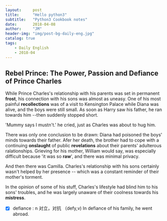 ```yaml
---
layout:     post
title:      "Hello python3"
subtitle:   "Python3 Cookbook notes"
date:       2018-04-08
author:     "JM"
header-img: "img/post-bg-daily-eng.jpg"
catalog: true
tags:
    - Daily English
    - 2018-04
---
```


## Rebel Prince: The Power, Passion and __Defiance__ of Prince Charles

While Prince Charles's relationship with his parents was set in permanent __frost__, his connection with his sons was almost as uneasy. One of his most painful __recollections__ was of a visit to Kensington Palace while Diana was alive, and the boys were still small. As soon as Harry saw his father, he ran towards him --then suddenly stopped short.

'Mummy says I mustn't.' he cried, just as Charles was about to hug him.

There was only one conclusion to be drawn: Diana had poisoned the boys' minds towards their father.
Afer her death, the brother had to cope with a continuing __onslaught__ of public __revelations__ about their parents' adulterous ralationships. Grieving for his mother, William would say, was especially difficult because 'it was so __raw__', and there was minimal privacy.

And then there was Camilla. Charles's relationship with his sons certainly wasn't helped by her presence -- which was a constant reminder of their mother's torment.

In the opinion of some of his stuff, Charles's lifestyle had blind him to his sons' troubles, and he was largely unaware of their coolness towards his __mistress__.

-[x] defiance : n 对立，对抗
（defy,v) In defiance of his family, he went abroad.
